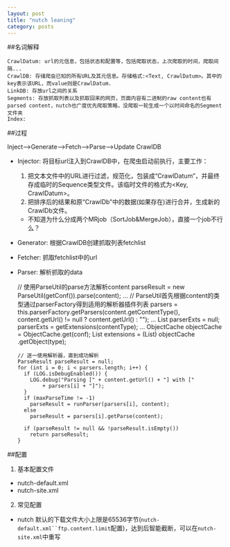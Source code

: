 ```yaml
---
layout: post
title: "nutch leaning"
category: posts
---
```


##名词解释

    CrawlDatum: url的元信息，包括状态和配置等，包括爬取状态，上次爬取的时间，爬取间隔...
    CrawlDB: 存储爬虫已知的所有URL及其元信息。存储格式:<Text, CrawlDatum>。其中的key表示该URL，而value则是CrawlDatum.
    LinkDB: 存放url之间的关系
    Segments: 存放抓取列表以及抓取回来的网页，页面内容有二进制的raw content也有parsed content，nutch也广度优先爬取策略，没爬取一轮生成一个以时间命名的Segment文件夹 
    Index:


##过程

   Inject-->Generate-->Fetch-->Parse-->Update CrawlDB

* Injector: 将目标url注入到CrawlDB中，在爬虫启动前执行，主要工作：  

    1. 把文本文件中的URL进行过滤，规范化，包装成“CrawlDatum”，并最终存成临时的Sequence类型文件。该临时文件的格式为<Key, CrawlDatum>。
    2. 把排序后的结果和原“CrawlDb”中的数据(如果存在)进行合并，生成新的CrawlDb文件。

    * 不知道为什么分成两个MRjob（SortJob&MergeJob），直接一个job不行么？

* Generator: 根据CrawlDB创建抓取列表fetchlist

* Fetcher: 抓取fetchlist中的url

* Parser: 解析抓取的data
  
    // 使用ParseUtil的parse方法解析content
    parseResult = new ParseUtil(getConf()).parse(content); 
      ...
      // ParseUtil首先根据content的类型通过parserFactory得到适用的解析器插件列表
      parsers = this.parserFactory.getParsers(content.getContentType(),
                content.getUrl() != null ? content.getUrl() : "");
        ...
        List<Extension> parserExts = null;
        parserExts = getExtensions(contentType);
          ...
          ObjectCache objectCache = ObjectCache.get(conf);
          List<Extension> extensions = (List<Extension>) objectCache
              .getObject(type);
        
      // 逐一使用解析器，直到成功解析
      ParseResult parseResult = null;
      for (int i = 0; i < parsers.length; i++) {
        if (LOG.isDebugEnabled()) {
          LOG.debug("Parsing [" + content.getUrl() + "] with ["
              + parsers[i] + "]");
        }
        if (maxParseTime != -1)
          parseResult = runParser(parsers[i], content);
        else
          parseResult = parsers[i].getParse(content);

        if (parseResult != null && !parseResult.isEmpty())
          return parseResult;
      }

##配置

1. 基本配置文件
  * nutch-default.xml
  * nutch-site.xml

2. 常见配置
* nutch 默认的下载文件大小上限是65536字节(`nutch-default.xml``ftp.content.limit`配置)，达到后智能截断，可以在`nutch-site.xml`中重写

